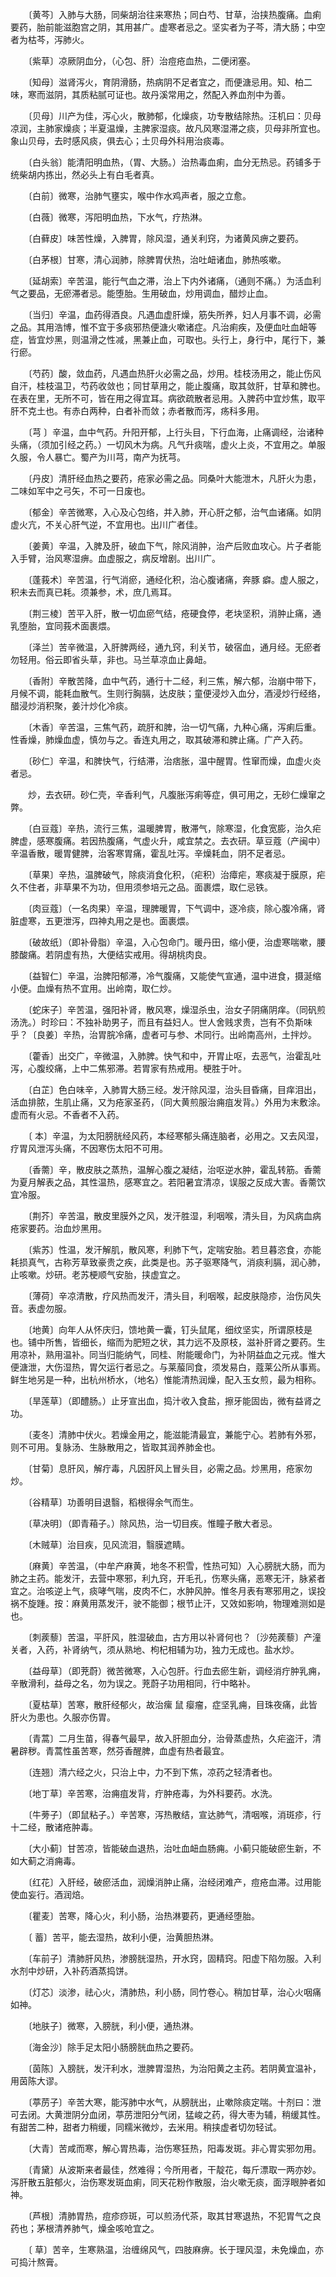<!-- { "loadSidebar": true } -->
　　〔黄芩〕入肺与大肠，同柴胡治往来寒热；同白芍、甘草，治挟热腹痛。血痢要药，胎前能滋胞宫之阴，其用甚广。虚寒者忌之。坚实者为子芩，清大肠；中空者为枯芩，泻肺火。

　　〔紫草〕凉厥阴血分，（心包、肝）治痘疮血热，二便闭塞。

　　〔知母〕滋肾泻火，育阴滑肠，热病阴不足者宜之，而便溏忌用。知、柏二味，寒而滋阴，其质粘腻可证也。故丹溪常用之，然配入养血剂中为善。

　　〔贝母〕川产为佳，泻心火，散肺郁，化燥痰，功专散结除热。汪机曰：贝母凉润，主肺家燥痰；半夏温燥，主脾家湿痰。故凡风寒湿滞之痰，贝母非所宜也。象山贝母，去时感风痰，俱去心；土贝母外科用治痰毒。

　　〔白头翁〕能清阳明血热，（胃、大肠。）治热毒血痢，血分无热忌。药铺多于统柴胡内拣出，然必头上有白毛者真。

　　〔白前〕微寒，治肺气壅实，喉中作水鸡声者，服之立愈。

　　〔白薇〕微寒，泻阳明血热，下水气，疗热淋。

　　〔白藓皮〕味苦性燥，入脾胃，除风湿，通关利窍，为诸黄风痹之要药。

　　〔白茅根〕甘寒，清心润肺，除脾胃伏热，治吐衄诸血，肺热咳嗽。

　　〔延胡索〕辛苦温，能行气血之滞，治上下内外诸痛，（通则不痛。）为活血利气之要品，无瘀滞者忌。能堕胎。生用破血，炒用调血，醋炒止血。

　　〔当归〕辛温，血药得酒良。凡遇血虚肝燥，筋失所养，妇人月事不调，必需之品。其用浩博，惟不宜于多痰邪热便溏火嗽诸症。凡治痢疾，及便血吐血衄等症，皆宜炒黑，则温滑之性减，黑兼止血，可取也。头行上，身行中，尾行下，兼行瘀。

　　〔芍药〕酸，敛血药，凡遇血热肝火必需之品，炒用。桂枝汤用之，能止伤风自汗，桂枝温卫，芍药收敛也；同甘草用之，能止腹痛，取其敛肝，甘草和脾也。在表在里，无所不可，皆在用之得宜耳。病欲疏散者忌用。入脾药中宜炒焦，取平肝不克土也。有赤白两种，白者补而敛；赤者散而泻，疡科多用。

　　〔芎 〕辛温，血中气药。升阳开郁，上行头目，下行血海，止痛调经，治诸种头痛，（须加引经之药。）一切风木为病。凡气升痰喘，虚火上炎，不宜用之。单服久服，令人暴亡。蜀产为川芎，南产为抚芎。

　　〔丹皮〕清肝经血热之要药，疮家必需之品。同桑叶大能泄木，凡肝火为患，二味如军中之弓矢，不可一日废也。

　　〔郁金〕辛苦微寒，入心及心包络，并入肺，开心肝之郁，治气血诸痛。如阴虚火亢，不关心肝气逆，不宜用也。出川广者佳。

　　〔姜黄〕辛温，入脾及肝，破血下气，除风消肿，治产后败血攻心。片子者能入手臂，治风寒湿痹。血虚服之，病反增剧。出川广。

　　〔蓬莪术〕辛苦温，行气消瘀，通经化积，治心腹诸痛，奔豚 癖。虚人服之，积未去而真已耗。须兼参，术，庶几焉耳。

　　〔荆三棱〕苦平入肝，散一切血瘀气结，疮硬食停，老块坚积，消肿止痛，通乳堕胎，宜同莪术面裹煨。

　　〔泽兰〕苦辛微温，入肝脾两经，通九窍，利关节，破宿血，通月经。无瘀者勿轻用。俗云即省头草，非也。马兰草凉血止鼻衄。

　　〔香附〕辛散苦降，血中气药，通行十二经，利三焦，解六郁，治崩中带下，月候不调，能耗血散气。生则行胸膈，达皮肤；童便浸炒入血分，酒浸炒行经络，醋浸炒消积聚，姜汁炒化冷痰。

　　〔木香〕辛苦温，三焦气药，疏肝和脾，治一切气痛，九种心痛，泻痢后重。性香燥，肺燥血虚，慎勿与之。香连丸用之，取其破滞和脾止痛。广产入药。

　　〔砂仁〕辛温，和脾快气，行结滞，治痞胀，温中醒胃。性窜而燥，血虚火炎者忌。

　　炒，去衣研。砂仁壳，辛香利气，凡腹胀泻痢等症，俱可用之，无砂仁燥窜之弊。

　　〔白豆蔻〕辛热，流行三焦，温暖脾胃，散滞气，除寒湿，化食宽膨，治久疟脾虚，感寒腹痛。若因热腹痛，气虚火升，咸宜禁之。去衣研。草豆蔻（产闽中）辛温香散，暖胃健脾，治客寒胃痛，霍乱吐泻。辛燥耗血，阴不足者忌。

　　〔草果〕辛热，温脾破气，除痰消食化积，（疟积）治瘴疟，寒痰凝于膜原，疟久不住者，非草果不为功，但用须参培元之品。面裹煨，取仁忌铁。

　　〔肉豆蔻〕（一名肉果）辛温，理脾暖胃，下气调中，逐冷痰，除心腹冷痛，肾脏虚寒，五更泄泻，四神丸用之是也。面裹煨。

　　〔破故纸〕（即补骨脂）辛温，入心包命门。暖丹田，缩小便，治虚寒喘嗽，腰膝酸痛。若阴虚有热，大便结实戒用。得胡桃肉良。

　　〔益智仁〕辛温，治脾阳郁滞，冷气腹痛，又能使气宣通，温中进食，摄涎缩小便。血燥有热不宜用。出岭南，取仁炒。

　　〔蛇床子〕辛苦温，强阳补肾，散风寒，燥湿杀虫，治女子阴痛阴痒。（同矾煎汤洗。）时珍曰：不独补助男子，而且有益妇人。世人舍贱求贵，岂有不负斯味乎？〔良姜〕辛热，治胃脘冷痛，虚者可与参、术同行。出岭南高州，土拌炒。

　　〔藿香〕出交广，辛微温，入肺脾。快气和中，开胃止呕，去恶气，治霍乱吐泻，心腹绞痛，上中二焦邪滞。若胃家有热戒用。梗胜于叶。

　　〔白芷〕色白味辛，入肺胃大肠三经。发汗除风湿，治头目昏痛，目痒泪出，活血排脓，生肌止痛，又为疮家圣药，（同大黄煎服治痈疽发背。）外用为末敷涂。虚而有火忌。不香者不入药。

　　〔 本〕辛温，为太阳膀胱经风药，本经寒郁头痛连脑者，必用之。又去风湿，疗胃风泄泻头痛，不因寒伤太阳不可用。

　　〔香薷〕辛，散皮肤之蒸热，温解心腹之凝结，治呕逆水肿，霍乱转筋。香薷为夏月解表之品，其性温热，感寒宜之。若阳暑宜清凉，误服之反成大害。香薷饮宜冷服。

　　〔荆芥〕辛苦温，散皮里膜外之风，发汗胜湿，利咽喉，清头目，为风病血病疮家要药。治血炒黑用。

　　〔紫苏〕性温，发汗解肌，散风寒，利肺下气，定喘安胎。若旦暮恣食，亦能耗损真气，古称芳草致豪贵之疾，此类是也。苏子驱寒降气，消痰利膈，润心肺，止咳嗽。炒研。老苏梗顺气安胎，挟虚宜之。

　　〔薄荷〕辛凉清散，疗风热而发汗，清头目，利咽喉，起皮肤隐疹，治伤风失音。表虚勿服。

　　〔地黄〕向年人从怀庆归，馈地黄一囊，钉头鼠尾，细纹坚实，所谓原枝是也。铺中所售，皆细长，缩而为肥短之状，其力远不及原枝，滋补肝肾之要药。生用凉补，熟用温补。同当归能纳气，同桂、附能暖命门，为补阴益血之元戎。惟大便溏泄，大伤湿热，胃欠运行者忌之。与莱菔同食，须发易白，蔻莱公所从事焉。鲜生地另是一种，出杭州桥水，（地名）惟能清热润燥，配入玉女煎，最为相称。

　　〔旱莲草〕（即醴肠。）止牙宣出血，捣汁收入食盐，擦牙能固齿，微有益肾之功。

　　〔麦冬〕清肺中伏火。若燥金用之，能滋能清最宜，兼能宁心。若肺有外邪，则不可用。复脉汤、生脉散用之，皆取其润养肺金也。

　　〔甘菊〕息肝风，解疔毒，凡因肝风上冒头目，必需之品。炒黑用，疮家勿炒。

　　〔谷精草〕功善明目退翳，稻根得余气而生。

　　〔草决明〕（即青葙子。）除风热，治一切目疾。惟瞳子散大者忌。

　　〔木贼草〕治目疾，见风流泪，翳膜遮睛。

　　〔麻黄〕辛苦温，（中牟产麻黄，地冬不积雪，性热可知）入心膀胱大肠，而为肺之主药。能发汗，去营中寒邪，利九窍，开毛孔，伤寒头痛，恶寒无汗，脉紧者宜之。治咳逆上气，痰哮气喘，皮肉不仁，水肿风肿。惟冬月表有寒邪用之，误投祸不旋踵。按：麻黄用蒸发汗，驶不能御；根节止汗，又效如影响，物理难测如是也。

　　〔刺蒺藜〕苦温，平肝风，胜湿破血，古方用以补肾何也？〔沙苑蒺藜〕产潼关者，入药，补肾纳气，须从熟地、枸杞相辅为功，独力无成也。盐水炒。

　　〔益母草〕（即茺蔚）微苦微寒，入心包肝。行血去瘀生新，调经消疔肿乳痈，辛散滑利，益母之名，勿为误之。茺蔚子功用相同，行中略补。

　　〔夏枯草〕苦寒，散肝经郁火，故治瘰 鼠 瘿瘤，症坚乳痈，目珠夜痛，此皆肝火为患也。久服亦伤胃。

　　〔青蒿〕二月生苗，得春气最早，故入肝胆血分，治骨蒸虚热，久疟盗汗，清暑辟秽。青蒿性虽苦寒，然芬香醒脾，血虚有热者最宜。

　　〔连翘〕清六经之火，只治上中，力不到下焦，凉药之轻清者也。

　　〔地丁草〕辛苦寒，治痈疽发背，疔肿疮毒，为外科要药。水洗。

　　〔牛蒡子〕（即鼠粘子。）辛苦寒，泻热散结，宣达肺气，清咽喉，消斑疹，行十二经，散诸疮肿毒。

　　〔大小蓟〕甘苦凉，皆能破血退热，治吐血衄血肠痈。小蓟只能破瘀生新，不如大蓟之消痈毒。

　　〔红花〕入肝经，破瘀活血，润燥消肿止痛，治经闭难产，痘疮血滞。过用能使血妄行。酒润焙。

　　〔瞿麦〕苦寒，降心火，利小肠，治热淋要药，更通经堕胎。

　　〔 蓄〕苦平，能去湿热，故利小便，治黄胆热淋。

　　〔车前子〕清肺肝风热，渗膀胱湿热，开水窍，固精窍。阳虚下陷勿服。入利水剂中炒研，入补药酒蒸捣饼。

　　〔灯芯〕淡渗，祛心火，清肺热，利小肠，同竹卷心。稍加甘草，治心火咽痛如神。

　　〔地肤子〕微寒，入膀胱，利小便，通热淋。

　　〔海金沙〕除手足太阳小肠膀胱血热之要药。

　　〔茵陈〕入膀胱，发汗利水，泄脾胃湿热，为治阳黄之主药。若阴黄宜温补，用茵陈大谬。

　　〔葶苈子〕辛苦大寒，能泻肺中水气，从膀胱出，止嗽除痰定喘。十剂曰：泄可去闭。大黄泄阴分血闭，葶苈泄阳分气闭，猛峻之药，得大枣为辅，稍缓其性。有甜苦二种，甜者力稍缓，同糯米微炒，去米用。稍挟虚者切勿轻试。

　　〔大青〕苦咸而寒，解心胃热毒，治伤寒狂热，阳毒发斑。非心胃实邪勿用。

　　〔青黛〕从波斯来者最佳，然难得；今所用者，干靛花，每斤漂取一两亦妙。泻肝散五脏郁火，治伤寒发斑血痢，同天花粉作散服，治火嗽无痰，面浮眼肿者如神。

　　〔芦根〕清肺胃热，痘疹痧斑，可以煎汤代茶，取其甘寒退热，不犯胃气之良药也；茅根清养肺气，燥金咳呛宜之。

　　〔 草〕苦辛，生寒熟温，治缠绵风气，四肢麻痹。长于理风湿，未免燥血，亦可捣汁熬膏。

